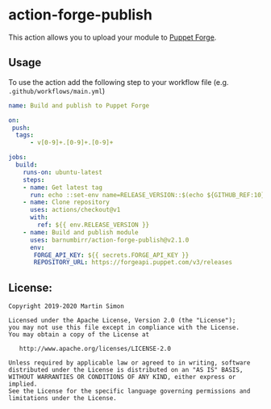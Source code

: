 # action-forge-publish

This action allows you to upload your module to [Puppet Forge](https://forge.puppet.com/).

## Usage

To use the action add the following step to your workflow file (e.g. `.github/workflows/main.yml`)

```yaml
name: Build and publish to Puppet Forge

on:
 push:
  tags:
      - v[0-9]+.[0-9]+.[0-9]+

jobs:
  build:
    runs-on: ubuntu-latest
    steps:
    - name: Get latest tag
      run: echo ::set-env name=RELEASE_VERSION::$(echo ${GITHUB_REF:10})
    - name: Clone repository
      uses: actions/checkout@v1
      with:
        ref: ${{ env.RELEASE_VERSION }}
    - name: Build and publish module
      uses: barnumbirr/action-forge-publish@v2.1.0
      env:
       FORGE_API_KEY: ${{ secrets.FORGE_API_KEY }}
       REPOSITORY_URL: https://forgeapi.puppet.com/v3/releases
```

## License:

```
Copyright 2019-2020 Martin Simon

Licensed under the Apache License, Version 2.0 (the "License");
you may not use this file except in compliance with the License.
You may obtain a copy of the License at

   http://www.apache.org/licenses/LICENSE-2.0

Unless required by applicable law or agreed to in writing, software
distributed under the License is distributed on an "AS IS" BASIS,
WITHOUT WARRANTIES OR CONDITIONS OF ANY KIND, either express or implied.
See the License for the specific language governing permissions and
limitations under the License.
```

